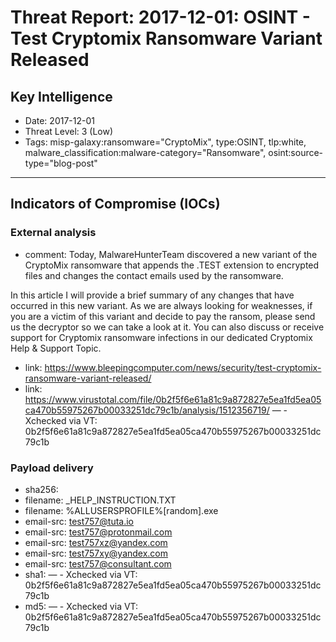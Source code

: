 # Threat Report: 2017-12-01: OSINT - Test Cryptomix Ransomware Variant Released


## Key Intelligence
* Date: 2017-12-01
* Threat Level: 3 (Low)
* Tags: misp-galaxy:ransomware="CryptoMix", type:OSINT, tlp:white, malware_classification:malware-category="Ransomware", osint:source-type="blog-post"

---

## Indicators of Compromise (IOCs)
### External analysis
* comment: Today, MalwareHunterTeam discovered a new variant of the CryptoMix ransomware that appends the .TEST extension to encrypted files and changes the contact emails used by the ransomware. 

In this article I will provide a brief summary of any changes that have occurred in this new variant.  As we are always looking for weaknesses, if you are a victim of this variant and decide to pay the ransom, please send us the decryptor so we can take a look at it. You can also discuss or receive support for Cryptomix ransomware infections in our dedicated Cryptomix Help & Support Topic.
* link: https://www.bleepingcomputer.com/news/security/test-cryptomix-ransomware-variant-released/
* link: https://www.virustotal.com/file/0b2f5f6e61a81c9a872827e5ea1fd5ea05ca470b55975267b00033251dc79c1b/analysis/1512356719/ — - Xchecked via VT: 0b2f5f6e61a81c9a872827e5ea1fd5ea05ca470b55975267b00033251dc79c1b

### Payload delivery
* sha256: <sha256>
* filename: _HELP_INSTRUCTION.TXT
* filename: %ALLUSERSPROFILE%\[random].exe
* email-src: test757@tuta.io
* email-src: test757@protonmail.com
* email-src: test757xz@yandex.com
* email-src: test757xy@yandex.com
* email-src: test757@consultant.com
* sha1: <sha1> — - Xchecked via VT: 0b2f5f6e61a81c9a872827e5ea1fd5ea05ca470b55975267b00033251dc79c1b
* md5: <md5> — - Xchecked via VT: 0b2f5f6e61a81c9a872827e5ea1fd5ea05ca470b55975267b00033251dc79c1b
